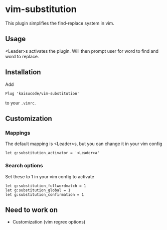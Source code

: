# vim-substitution

This plugin simplifies the find-replace system in vim. 


## Usage

\<Leader\>s activates the plugin. Will then prompt user for word to find and word to replace. 

## Installation

Add

```vim
Plug 'kaisucode/vim-substitution'
```

to your `.vimrc`.

## Customization

### Mappings
The default mapping is \<Leader\>s, but you can change it in your vim config
```vim
let g:substitution_activator = '<Leader>a'
```

### Search options
Set these to 1 in your vim config to activate
```vim
let g:substitution_fullwordmatch = 1
let g:substitution_global = 1
let g:substitution_confirmation = 1
```




## Need to work on
* Customization (vim regrex options)

